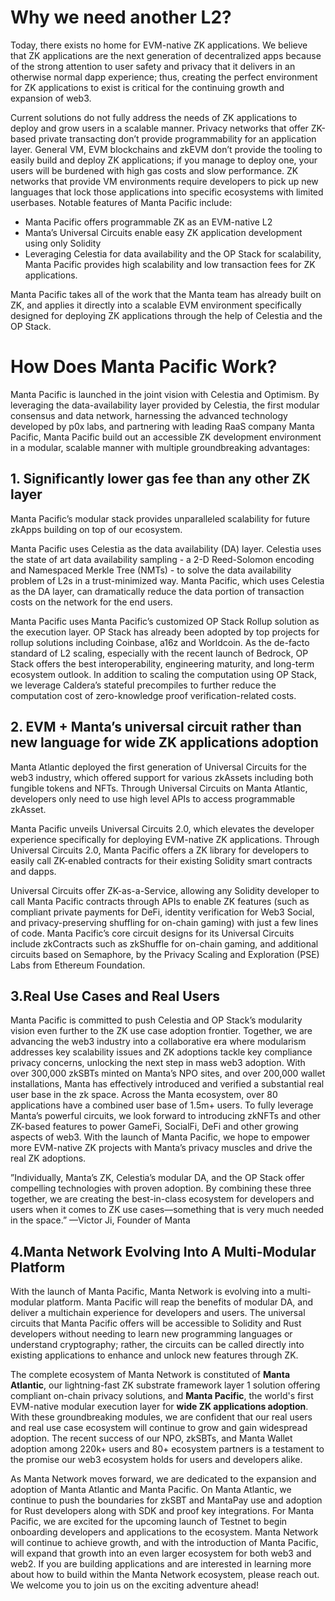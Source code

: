 # Why we need another L2?

Today, there exists no home for EVM-native ZK applications. We believe that ZK applications are the next generation of decentralized apps because of the strong attention to user safety and privacy that it delivers in an otherwise normal dapp experience; thus, creating the perfect environment for ZK applications to exist is critical for the continuing growth and expansion of web3.

Current solutions do not fully address the needs of ZK applications to deploy and grow users in a scalable manner. Privacy networks that offer ZK-based private transacting don’t provide programmability for an application layer. General VM, EVM blockchains and zkEVM don’t provide the tooling to easily build and deploy ZK applications; if you manage to deploy one, your users will be burdened with high gas costs and slow performance. ZK networks that provide VM environments require developers to pick up new languages that lock those applications into specific ecosystems with limited userbases. Notable features of Manta Pacific include:

-   Manta Pacific offers programmable ZK as an EVM-native L2
-   Manta’s Universal Circuits enable easy ZK application development using only Solidity
-   Leveraging Celestia for data availability and the OP Stack for scalability, Manta Pacific provides high scalability and low transaction fees for ZK applications.

Manta Pacific takes all of the work that the Manta team has already built on ZK, and applies it directly into a scalable EVM environment specifically designed for deploying ZK applications through the help of Celestia and the OP Stack.

# How Does Manta Pacific Work?

Manta Pacific is launched in the joint vision with Celestia and Optimism. By leveraging the data-availability layer provided by Celestia, the first modular consensus and data network, harnessing the advanced technology developed by p0x labs, and partnering with leading RaaS company Manta Pacific, Manta Pacific build out an accessible ZK development environment in a modular, scalable manner with multiple groundbreaking advantages:

## 1. Significantly lower gas fee than any other ZK layer

Manta Pacific’s modular stack provides unparalleled scalability for future zkApps building on top of our ecosystem.

Manta Pacific uses Celestia as the data availability (DA) layer. Celestia uses the state of art data availability sampling - a 2-D Reed-Solomon encoding and Namespaced Merkle Tree (NMTs) - to solve the data availability problem of L2s in a trust-minimized way. Manta Pacific, which uses Celestia as the DA layer, can dramatically reduce the data portion of transaction costs on the network for the end users.

Manta Pacific uses Manta Pacific’s customized OP Stack Rollup solution as the execution layer. OP Stack has already been adopted by top projects for rollup solutions including Coinbase, a16z and Worldcoin. As the de-facto standard of L2 scaling, especially with the recent launch of Bedrock, OP Stack offers the best interoperability, engineering maturity, and long-term ecosystem outlook. In addition to scaling the computation using OP Stack, we leverage Caldera’s stateful precompiles to further reduce the computation cost of zero-knowledge proof verification-related costs.

## 2. EVM + Manta’s universal circuit rather than new language for wide ZK applications adoption
Manta Atlantic deployed the first generation of Universal Circuits for the web3 industry, which offered support for various zkAssets including both fungible tokens and NFTs. Through Universal Circuits on Manta Atlantic, developers only need to use high level APIs to access programmable zkAsset.

Manta Pacific unveils Universal Circuits 2.0, which elevates the developer experience specifically for deploying EVM-native ZK applications. Through Universal Circuits 2.0, Manta Pacific offers a ZK library for developers to easily call ZK-enabled contracts for their existing Solidity smart contracts and dapps.

Universal Circuits offer ZK-as-a-Service, allowing any Solidity developer to call Manta Pacific contracts through APIs to enable ZK features (such as compliant private payments for DeFi, identity verification for Web3 Social, and privacy-preserving shuffling for on-chain gaming) with just a few lines of code. Manta Pacific’s core circuit designs for its Universal Circuits include zkContracts such as zkShuffle for on-chain gaming, and additional circuits based on Semaphore, by the Privacy Scaling and Exploration (PSE) Labs from Ethereum Foundation.

## 3.Real Use Cases and Real Users
Manta Pacific is committed to push Celestia and OP Stack’s modularity vision even further to the ZK use case adoption frontier. Together, we are advancing the web3 industry into a collaborative era where modularism addresses key scalability issues and ZK adoptions tackle key compliance privacy concerns, unlocking the next step in mass web3 adoption. With over 300,000 zkSBTs minted on Manta’s NPO sites, and over 200,000 wallet installations, Manta has effectively introduced and verified a substantial real user base in the zk space. Across the Manta ecosystem, over 80 applications have a combined user base of 1.5m+ users. To fully leverage Manta’s powerful circuits, we look forward to introducing zkNFTs and other ZK-based features to power GameFi, SocialFi, DeFi and other growing aspects of web3. With the launch of Manta Pacific, we hope to empower more EVM-native ZK projects with Manta’s privacy muscles and drive the real ZK adoptions.

”Individually, Manta’s ZK, Celestia’s modular DA, and the OP Stack offer compelling technologies with proven adoption. By combining these three together, we are creating the best-in-class ecosystem for developers and users when it comes to ZK use cases—something that is very much needed in the space.” —Victor Ji, Founder of Manta

## 4.Manta Network Evolving Into A Multi-Modular Platform
With the launch of Manta Pacific, Manta Network is evolving into a multi-modular platform. Manta Pacific will reap the benefits of modular DA, and deliver a multichain experience for developers and users. The universal circuits that Manta Pacific offers will be accessible to Solidity and Rust developers without needing to learn new programming languages or understand cryptography; rather, the circuits can be called directly into existing applications to enhance and unlock new features through ZK.

The complete ecosystem of Manta Network is constituted of **Manta Atlantic**, our lightning-fast ZK substrate framework layer 1 solution offering compliant on-chain privacy solutions, and **Manta Pacific**, the world's first EVM-native modular execution layer for **wide ZK applications adoption**. With these groundbreaking modules, we are confident that our real users and real use case ecosystem will continue to grow and gain widespread adoption. The recent success of our NPO, zkSBTs, and Manta Wallet adoption among 220k+ users and 80+ ecosystem partners is a testament to the promise our web3 ecosystem holds for users and developers alike.

As Manta Network moves forward, we are dedicated to the expansion and adoption of Manta Atlantic and Manta Pacific. On Manta Atlantic, we continue to push the boundaries for zkSBT and MantaPay use and adoption for Rust developers along with SDK and proof key integrations. For Manta Pacific, we are excited for the upcoming launch of Testnet to begin onboarding developers and applications to the ecosystem. Manta Network will continue to achieve growth, and with the introduction of Manta Pacific, will expand that growth into an even larger ecosystem for both web3 and web2. If you are building applications and are interested in learning more about how to build within the Manta Network ecosystem, please reach out. We welcome you to join us on the exciting adventure ahead!